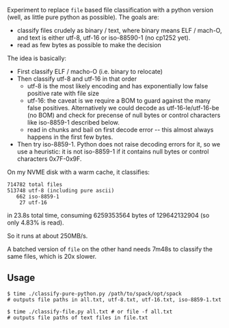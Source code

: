 Experiment to replace `file` based file classification with a python version (well, as little
pure python as possible). The goals are:
* classify files crudely as binary / text, where binary means ELF / mach-O, and text is
  either utf-8, utf-16 or iso-88590-1 (no cp1252 yet).
* read as few bytes as possible to make the decision

The idea is basically:
* First classify ELF / macho-O (i.e. binary to relocate)
* Then classify utf-8 and utf-16 in that order
  * utf-8 is the most likely encoding and has exponentially low false positive rate with file size
  * utf-16: the caveat is we require a BOM to guard against the many false positives. Alternatively
    we could decode as utf-16-le/utf-16-be (no BOM) and check for precense of null bytes or control
    characters like iso-8859-1 described below.
  * read in chunks and bail on first decode error -- this almost always happens in the
    first few bytes.
* Then try iso-8859-1. Python does not raise decoding errors for it, so we use a heuristic:
  it is not iso-8859-1 if it contains null bytes or control characters 0x7F-0x9F.

On my NVME disk with a warm cache, it classifies:

```
714782 total files
513748 utf-8 (including pure ascii)
   662 iso-8859-1
    27 utf-16
```

in 23.8s total time, consuming 6259353564 bytes of 129642132904 (so only 4.83% is read).

So it runs at about 250MB/s.

A batched version of `file` on the other hand needs 7m48s to classify the same files, which is 20x
slower.

## Usage

```
$ time ./classify-pure-python.py /path/to/spack/opt/spack
# outputs file paths in all.txt, utf-8.txt, utf-16.txt, iso-8859-1.txt

$ time ./classify-file.py all.txt # or file -f all.txt
# outputs file paths of text files in file.txt
```
